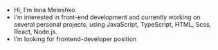 - Hi, I’m Inna Meleshko
- I’m interested in front-end development and currently working on several personal projects, using JavaScript, TypeScript, HTML, Scss, React, Node.js.
- I’m looking for frontend-developer position 


<!---
InnaMeleshko/InnaMeleshko is a ✨ special ✨ repository because its `README.md` (this file) appears on your GitHub profile.
You can click the Preview link to take a look at your changes.
--->
